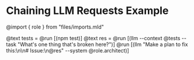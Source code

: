 # Chaining LLM Requests Example
@import { role } from "files/imports.mld"

@text tests = @run [(npm test)]
@text res = @run [(llm --context @tests --task "What's one thing that's broken here?")]
@run [(llm "Make a plan to fix this:\n\n# Issue:\n@res" --system @role.architect)]